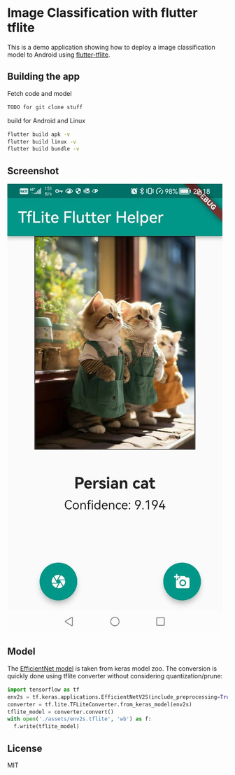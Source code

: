 # Image Classification with flutter tflite

This is a demo application showing how to deploy a image classification model to Android using [flutter-tflite](https://github.com/tensorflow/flutter-tflite).


## Building the app

Fetch code and model

```bash
TODO for git clone stuff
```


build for Android and Linux

```bash
flutter build apk -v
flutter build linux -v
flutter build bundle -v
```

## Screenshot

![](./assets/android.demo.screenshot.jpg)

## Model

The [EfficientNet model](./assets/env2s.tflite) is taken from keras model zoo. The conversion is quickly done using tflite converter without considering quantization/prune:

```python
import tensorflow as tf
env2s = tf.keras.applications.EfficientNetV2S(include_preprocessing=True, classes=1000, classifier_activation=None)
converter = tf.lite.TFLiteConverter.from_keras_model(env2s)
tflite_model = converter.convert()
with open('./assets/env2s.tflite', 'wb') as f:
  f.write(tflite_model)
```

## License

MIT



